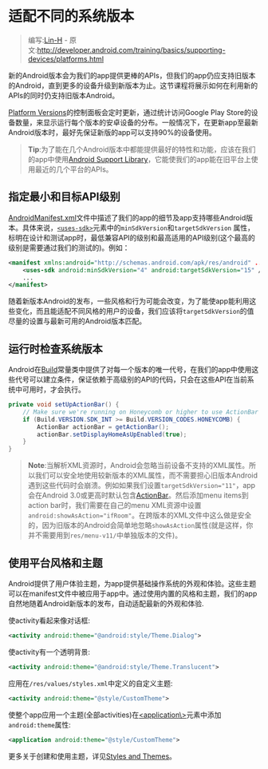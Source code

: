 # 适配不同的系统版本

> 编写:[Lin-H](http://github.com/Lin-H) - 原文:<http://developer.android.com/training/basics/supporting-devices/platforms.html>

新的Android版本会为我们的app提供更棒的APIs，但我们的app仍应支持旧版本的Android，直到更多的设备升级到新版本为止。这节课程将展示如何在利用新的APIs的同时仍支持旧版本Android。

[Platform Versions](http://developer.android.com/about/dashboards/index.html)的控制面板会定时更新，通过统计访问Google Play Store的设备数量，来显示运行每个版本的安卓设备的分布。一般情况下，在更新app至最新Android版本时，最好先保证新版的app可以支持90%的设备使用。

> **Tip**:为了能在几个Android版本中都能提供最好的特性和功能，应该在我们的app中使用[Android Support Library](https://developer.android.com/tools/support-library/index.html)，它能使我们的app能在旧平台上使用最近的几个平台的APIs。

## 指定最小和目标API级别

[AndroidManifest.xml](https://developer.android.com/guide/topics/manifest/manifest-intro.html)文件中描述了我们的app的细节及app支持哪些Android版本。具体来说，[`<uses-sdk>`](https://developer.android.com/guide/topics/manifest/uses-sdk-element.html)元素中的`minSdkVersion`和`targetSdkVersion` 属性，标明在设计和测试app时，最低兼容API的级别和最高适用的API级别(这个最高的级别是需要通过我们的测试的)。例如：

```xml
<manifest xmlns:android="http://schemas.android.com/apk/res/android" ... >
    <uses-sdk android:minSdkVersion="4" android:targetSdkVersion="15" />
    ...
</manifest>
```

随着新版本Android的发布，一些风格和行为可能会改变，为了能使app能利用这些变化，而且能适配不同风格的用户的设备，我们应该将`targetSdkVersion`的值尽量的设置与最新可用的Android版本匹配。

## 运行时检查系统版本

Android在[Build](https://developer.android.com/reference/android/os/Build.html)常量类中提供了对每一个版本的唯一代号，在我们的app中使用这些代号可以建立条件，保证依赖于高级别的API的代码，只会在这些API在当前系统中可用时，才会执行。

```java
private void setUpActionBar() {
    // Make sure we're running on Honeycomb or higher to use ActionBar APIs
    if (Build.VERSION.SDK_INT >= Build.VERSION_CODES.HONEYCOMB) {
        ActionBar actionBar = getActionBar();
        actionBar.setDisplayHomeAsUpEnabled(true);
    }
}
```

> **Note**:当解析XML资源时，Android会忽略当前设备不支持的XML属性。所以我们可以安全地使用较新版本的XML属性，而不需要担心旧版本Android遇到这些代码时会崩溃。例如如果我们设置`targetSdkVersion="11"`，app会在Android 3.0或更高时默认包含[ActionBar](https://developer.android.com/reference/android/app/ActionBar.html)。然后添加menu items到action bar时，我们需要在自己的menu XML资源中设置`android:showAsAction="ifRoom"`。在跨版本的XML文件中这么做是安全的，因为旧版本的Android会简单地忽略`showAsAction`属性(就是这样，你并不需要用到`res/menu-v11/`中单独版本的文件)。

## 使用平台风格和主题

Android提供了用户体验主题，为app提供基础操作系统的外观和体验。这些主题可以在manifest文件中被应用于app中。通过使用内置的风格和主题，我们的app自然地随着Android新版本的发布，自动适配最新的外观和体验.

使activity看起来像对话框:

```xml
<activity android:theme="@android:style/Theme.Dialog">
```

使activity有一个透明背景:

```xml
<activity android:theme="@android:style/Theme.Translucent">
```

应用在`/res/values/styles.xml`中定义的自定义主题:

```xml
<activity android:theme="@style/CustomTheme">
```

使整个app应用一个主题(全部activities)在[<application\\>](https://developer.android.com/guide/topics/manifest/application-element.html)元素中添加`android:theme`属性:

```xml
<application android:theme="@style/CustomTheme">
```

更多关于创建和使用主题，详见[Styles and Themes](https://developer.android.com/guide/topics/ui/themes.html)。
